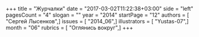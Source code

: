 +++
title = "Журчалки"
date = "2017-03-02T11:22:38+03:00"
side = "left"
pagesCount = "4"
slogan = ""
year = "2014"
startPage = "12"
authors = [ "Сергей Лысенков",]
issues = [ "2014_06",]
illustrators = [ "Yustas-07",]
month = "06"
rubrics = [ "Оглянись вокруг",]
+++
